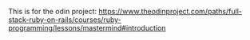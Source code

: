 This is for the odin project: https://www.theodinproject.com/paths/full-stack-ruby-on-rails/courses/ruby-programming/lessons/mastermind#introduction